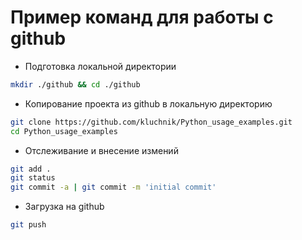 # Пример команд для работы с github

* Подготовка локальной директории
```bash
mkdir ./github && cd ./github
```

* Копирование проекта из github в локальную директорию
```bash
git clone https://github.com/kluchnik/Python_usage_examples.git
cd Python_usage_examples
```

* Отслеживание и внесение измений
```bash
git add .
git status
git commit -a | git commit -m 'initial commit'
```

* Загрузка на github
```bash
git push
```
